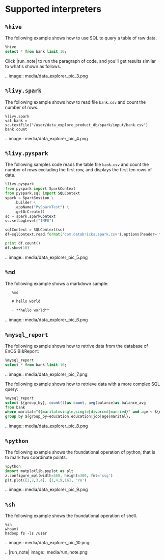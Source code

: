 # Supported interpreters

## `%hive`

The following example shows how to use SQL to query a table of raw data.

```sql
%hive
select * from bank limit 10;
```

Click |run_note| to run the paragraph of code, and you'll get results similar to what's shown as follows.

.. image:: media/data_explorer_pic_3.png

## `%livy.spark`

The following example shows how to read file `bank.csv` and count the number of rows.

```
%livy.spark
val bank = sc.textFile("/user/data_explore_product_db/spark/input/bank.csv")
bank.count
```

.. image:: media/data_explorer_pic_4.png

## `%livy.pyspark`

The following samples code reads the table file `bank.csv` and count the number of rows excluding the first row, and displays the first ten rows of data.

```python
%livy.pyspark
from pyspark import SparkContext
from pyspark.sql import SQLContext
spark = SparkSession \
    .builder \
    .appName("PySparkTest") \
    .getOrCreate()
sc = spark.sparkContext
sc.setLogLevel("INFO")

sqlContext = SQLContext(sc)
df=sqlContext.read.format('com.databricks.spark.csv').options(header='true', inferschema='true').load("/user/data_explore_product_db/pyspark/input/bank.csv")

print df.count()
df.show(10)
```

.. image:: media/data_explorer_pic_5.png

## `%md`

The following example shows a markdown sample:

```markdown
   %md

   # hello world

   - **hello world**
```

.. image:: media/data_explorer_pic_6.png


## `%mysql_report`
The following example shows how to retrive data from the database of EnOS BI&Report:

```sql
%mysql_report
select * from bank limit 10;
```

.. image:: media/data_explorer_pic_7.png

The following example shows how to retrieve data with a more complex SQL query:

```sql
%mysql_report
select ${group_by}, count(1)as count, avg(balance)as balance_avg
from bank
where marital="${marital=single,single|divorced|married}" and age < ${maxAge=50}
group by ${group_by=education,education|job|age|marital};
```

.. image:: media/data_explorer_pic_8.png

## `%python`

The following example shows the foundational operation of python, that is to mark two coordinate points.

```python
%python
import matplotlib.pyplot as plt
z.configure_mpl(width=400, height=300, fmt='svg')
plt.plot([1,2,3,4], [1,4,9,16], 'ro')
```

.. image:: media/data_explorer_pic_9.png

## `%sh`

The following example shows the foundational operation of shell.

```
%sh
whoami
hadoop fs -ls /user
```

.. image:: media/data_explorer_pic_10.png

.. |run_note| image:: media/run_note.png

<!--end-->
